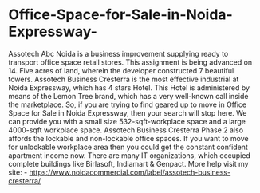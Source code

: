 # Office-Space-for-Sale-in-Noida-Expressway-
Assotech Abc Noida is a business improvement supplying ready to transport office space retail stores. This assignment is being advanced on 14. Five acres of land, wherein the developer constructed 7 beautiful towers. Assotech Business Cresterra is the most effective industrial at Noida Expressway, which has 4 stars Hotel. This Hotel is administered by means of the Lemon Tree brand, which has a very well-known call inside the marketplace. So, if you are trying to find geared up to move in Office Space for Sale in Noida Expressway, then your search will stop here. We can provide you with a small size 532-sqft-workplace space and a large 4000-sqft workplace space. Assotech Business Cresterra Phase 2 also affords the lockable and non-lockable office spaces. If you want to move for unlockable workplace area then you could get the constant confident apartment income now. There are many IT organizations, which occupied complete buildings like Birlasoft, Indiamart &amp; Genpact. More help visit my site: - https://www.noidacommercial.com/label/assotech-business-cresterra/ 
